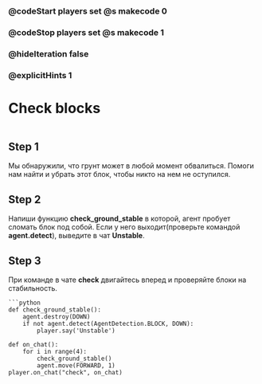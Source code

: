 ### @codeStart players set @s makecode 0
### @codeStop players set @s makecode 1

### @hideIteration false 
### @explicitHints 1


# Check blocks

```python
```

## Step 1
Мы обнаружили, что грунт может в любой момент обвалиться. Помоги нам найти и убрать этот блок, чтобы никто на нем не оступился.

## Step 2
Напиши функцию **check_ground_stable** в которой, агент пробует сломать блок под собой. Если у него выходит(проверьте командой **agent.detect**), выведите в чат **Unstable**.

## Step 3
При команде в чате **check** двигайтесь вперед и проверяйте блоки на стабильность.

```ghost
```python
def check_ground_stable():
    agent.destroy(DOWN)
    if not agent.detect(AgentDetection.BLOCK, DOWN):
        player.say('Unstable')

def on_chat():
    for i in range(4):
        check_ground_stable()
        agent.move(FORWARD, 1)
player.on_chat("check", on_chat)
```

